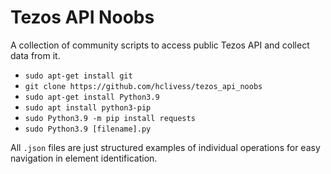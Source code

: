 # Tezos API Noobs

A collection of community scripts to access public Tezos API and collect data from it.

- `sudo apt-get install git`
- `git clone https://github.com/hclivess/tezos_api_noobs`
- `sudo apt-get install Python3.9`
- `sudo apt install python3-pip`
- `sudo Python3.9 -m pip install requests`
- `sudo Python3.9 [filename].py`

All `.json` files are just structured examples of individual operations for easy navigation in element identification. 